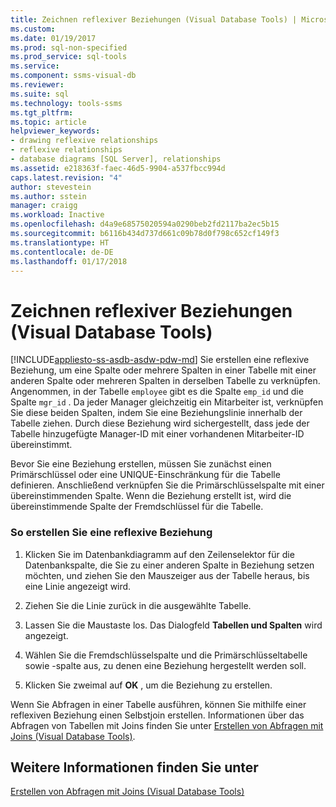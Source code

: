 ```yaml
---
title: Zeichnen reflexiver Beziehungen (Visual Database Tools) | Microsoft-Dokumentation
ms.custom: 
ms.date: 01/19/2017
ms.prod: sql-non-specified
ms.prod_service: sql-tools
ms.service: 
ms.component: ssms-visual-db
ms.reviewer: 
ms.suite: sql
ms.technology: tools-ssms
ms.tgt_pltfrm: 
ms.topic: article
helpviewer_keywords:
- drawing reflexive relationships
- reflexive relationships
- database diagrams [SQL Server], relationships
ms.assetid: e218363f-faec-46d5-9904-a537fbcc994d
caps.latest.revision: "4"
author: stevestein
ms.author: sstein
manager: craigg
ms.workload: Inactive
ms.openlocfilehash: d4a9e68575020594a0290beb2fd2117ba2ec5b15
ms.sourcegitcommit: b6116b434d737d661c09b78d0f798c652cf149f3
ms.translationtype: HT
ms.contentlocale: de-DE
ms.lasthandoff: 01/17/2018
---
```

# <a name="draw-reflexive-relationships-visual-database-tools"></a>Zeichnen reflexiver Beziehungen (Visual Database Tools)
[!INCLUDE[appliesto-ss-asdb-asdw-pdw-md](../../includes/appliesto-ss-asdb-asdw-pdw-md.md)] Sie erstellen eine reflexive Beziehung, um eine Spalte oder mehrere Spalten in einer Tabelle mit einer anderen Spalte oder mehreren Spalten in derselben Tabelle zu verknüpfen. Angenommen, in der Tabelle `employee` gibt es die Spalte `emp_id` und die Spalte `mgr_id` . Da jeder Manager gleichzeitig ein Mitarbeiter ist, verknüpfen Sie diese beiden Spalten, indem Sie eine Beziehungslinie innerhalb der Tabelle ziehen. Durch diese Beziehung wird sichergestellt, dass jede der Tabelle hinzugefügte Manager-ID mit einer vorhandenen Mitarbeiter-ID übereinstimmt.  
  
Bevor Sie eine Beziehung erstellen, müssen Sie zunächst einen Primärschlüssel oder eine UNIQUE-Einschränkung für die Tabelle definieren. Anschließend verknüpfen Sie die Primärschlüsselspalte mit einer übereinstimmenden Spalte. Wenn die Beziehung erstellt ist, wird die übereinstimmende Spalte der Fremdschlüssel für die Tabelle.  
  
### <a name="to-draw-a-reflexive-relationship"></a>So erstellen Sie eine reflexive Beziehung  
  
1.  Klicken Sie im Datenbankdiagramm auf den Zeilenselektor für die Datenbankspalte, die Sie zu einer anderen Spalte in Beziehung setzen möchten, und ziehen Sie den Mauszeiger aus der Tabelle heraus, bis eine Linie angezeigt wird.  
  
2.  Ziehen Sie die Linie zurück in die ausgewählte Tabelle.  
  
3.  Lassen Sie die Maustaste los. Das Dialogfeld **Tabellen und Spalten** wird angezeigt.  
  
4.  Wählen Sie die Fremdschlüsselspalte und die Primärschlüsseltabelle sowie -spalte aus, zu denen eine Beziehung hergestellt werden soll.  
  
5.  Klicken Sie zweimal auf **OK** , um die Beziehung zu erstellen.  
  
Wenn Sie Abfragen in einer Tabelle ausführen, können Sie mithilfe einer reflexiven Beziehung einen Selbstjoin erstellen. Informationen über das Abfragen von Tabellen mit Joins finden Sie unter [Erstellen von Abfragen mit Joins &#40;Visual Database Tools&#41;](../../ssms/visual-db-tools/query-with-joins-visual-database-tools.md).  
  
## <a name="see-also"></a>Weitere Informationen finden Sie unter  
[Erstellen von Abfragen mit Joins &#40;Visual Database Tools&#41;](../../ssms/visual-db-tools/query-with-joins-visual-database-tools.md)  
  
